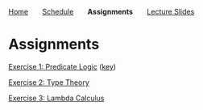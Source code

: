 
[Home](https://mjs227.github.io/courses/semantic-theory-25/)&emsp;&emsp;[Schedule](https://mjs227.github.io/courses/semantic-theory-25/schedule/)&emsp;&emsp;**Assignments**&emsp;&emsp;[Lecture Slides](https://mjs227.github.io/courses/semantic-theory-25/lecture-slides/)

# Assignments

[Exercise 1: Predicate Logic](https://mjs227.github.io/courses/semantic-theory-25/assignments/ST25_ex1.pdf) ([key](https://mjs227.github.io/courses/semantic-theory-25/assignments/ST25_ex1_key.pdf))

[Exercise 2: Type Theory](https://mjs227.github.io/courses/semantic-theory-25/assignments/ST25_ex2.pdf)

[Exercise 3: Lambda Calculus](https://mjs227.github.io/courses/semantic-theory-25/assignments/ST25_ex3.pdf)
